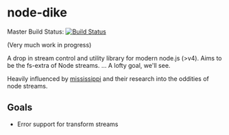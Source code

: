 # node-dike

Master Build Status: [![Build Status](https://travis-ci.org/four43/node-dike.svg?branch=master)](https://travis-ci.org/four43/node-dike)

(Very much work in progress)

A drop in stream control and utility library for modern node.js (>v4). Aims to be the fs-extra of Node streams. ... A lofty goal, we'll see.

Heavily influenced by [mississippi](https://github.com/maxogden/mississippi) and their research into the oddities of node streams.

## Goals

* Error support for transform streams
